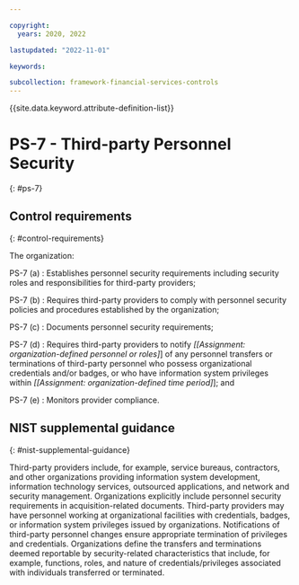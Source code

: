 ```yaml
---

copyright:
  years: 2020, 2022

lastupdated: "2022-11-01"

keywords:

subcollection: framework-financial-services-controls
---
```


{{site.data.keyword.attribute-definition-list}}

               
# PS-7 - Third-party Personnel Security
{: #ps-7}

## Control requirements
{: #control-requirements}

The organization:

PS-7 (a)
    : Establishes personnel security requirements including security roles and responsibilities for third-party providers;

PS-7 (b)
    : Requires third-party providers to comply with personnel security policies and procedures established by the organization;

PS-7 (c)
    : Documents personnel security requirements;

PS-7 (d)
    : Requires third-party providers to notify _[[Assignment: organization-defined personnel or roles]_] of any personnel transfers or terminations of third-party personnel who possess organizational credentials and/or badges, or who have information system privileges within _[[Assignment: organization-defined time period]_]; and

PS-7 (e)
    : Monitors provider compliance.

## NIST supplemental guidance
{: #nist-supplemental-guidance}

Third-party providers include, for example, service bureaus, contractors, and other organizations providing information system development, information technology services, outsourced applications, and network and security management. Organizations explicitly include personnel security requirements in acquisition-related documents. Third-party providers may have personnel working at organizational facilities with credentials, badges, or information system privileges issued by organizations. Notifications of third-party personnel changes ensure appropriate termination of privileges and credentials. Organizations define the transfers and terminations deemed reportable by security-related characteristics that include, for example, functions, roles, and nature of credentials/privileges associated with individuals transferred or terminated.





